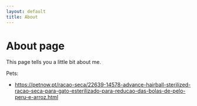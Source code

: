 ```yaml
---
layout: default
title: About
---
```

# About page

This page tells you a little bit about me.

Pets:
- https://petnow.pt/racao-seca/22639-14578-advance-hairball-sterilized-racao-seca-para-gato-esterilizado-para-reducao-das-bolas-de-pelo-peru-e-arroz.html
